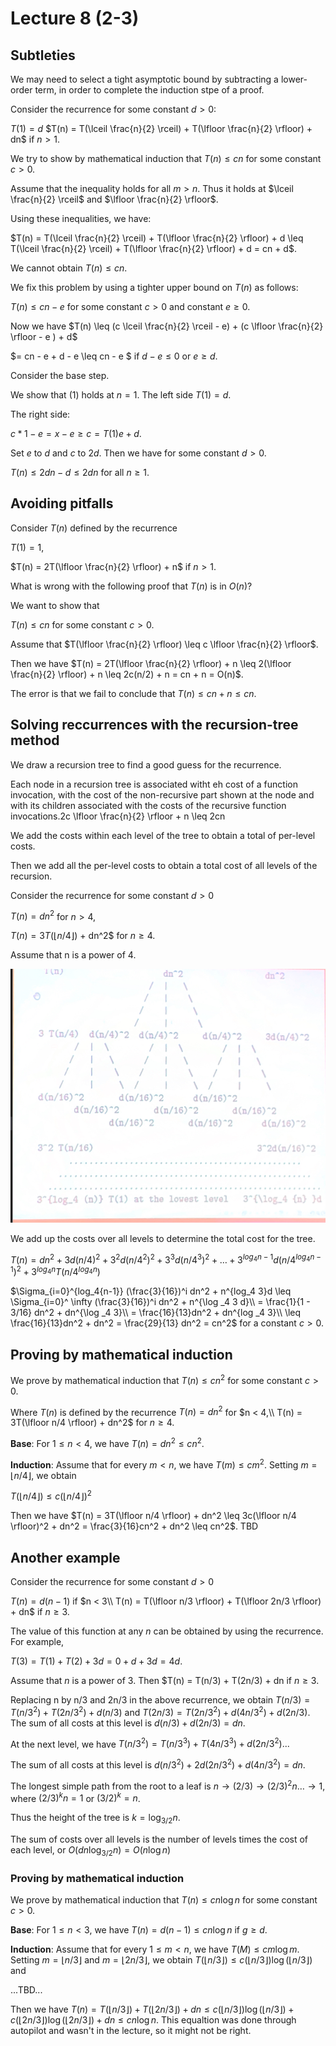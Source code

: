 # Lecture 8 (2-3)

## Subtleties

We may need to select a tight asymptotic bound by subtracting a lower-order term, in order to complete the induction stpe of a proof.

Consider the recurrence for some constant $d > 0$:

$T(1) = d$
$T(n) = T(\lceil \frac{n}{2} \rceil) + T(\lfloor \frac{n}{2} \rfloor) + dn$ if $n > 1$.

We try to show by mathematical induction that $T(n) \leq cn$ for some constant $c > 0$.

Assume that the inequality holds for all $m > n$. Thus it holds at $\lceil \frac{n}{2} \rceil$ and $\lfloor \frac{n}{2} \rfloor$.

Using these inequalities, we have:

$T(n) = T(\lceil \frac{n}{2} \rceil) + T(\lfloor \frac{n}{2} \rfloor) + d \leq T(\lceil \frac{n}{2} \rceil) + T(\lfloor \frac{n}{2} \rfloor) + d = cn + d$.

We cannot obtain $T(n) \leq cn$.

We fix this problem by using a tighter upper bound on $T(n)$ as follows:

$T(n) \leq cn - e$ for some constant $c > 0$ and constant $e \geq 0$.

Now we have $T(n) \leq (c \lceil \frac{n}{2} \rceil - e) + (c \lfloor \frac{n}{2} \rfloor - e ) + d$ 

$= cn - e + d - e \leq cn - e $ if $d - e \leq 0$ or $e \geq d$.

Consider the base step.

We show that $(1)$ holds at $n = 1$. The left side $T(1) = d$.

The right side:

$c * 1 - e = x - e \geq c = T(1) e + d$.

Set $e$ to $d$ and $c$ to $2d$. Then we have for some constant $d > 0$.

$T(n) \leq 2dn - d \leq 2dn$ for all $n \geq 1$.

## Avoiding pitfalls

Consider $T(n)$ defined by the recurrence

$T(1) = 1$,

$T(n) = 2T(\lfloor \frac{n}{2} \rfloor) + n$ if $n > 1$.

What is wrong with the following proof that $T(n)$ is in $O(n)$?

We want to show that 

$T(n) \leq cn$ for some constant $c > 0$.

Assume that $T(\lfloor \frac{n}{2} \rfloor) \leq c \lfloor \frac{n}{2} \rfloor$.

Then we have $T(n) = 2T(\lfloor \frac{n}{2} \rfloor) + n \leq 2(\lfloor \frac{n}{2} \rfloor) + n \leq 2c(n/2) + n = cn + n = O(n)$.

The error is that we fail to conclude that $T(n) \leq cn + n \leq cn$.

## Solving reccurrences with the recursion-tree method

We draw a recursion tree to find a good guess for the recurrence.

Each node in a recursion tree is associated witht eh cost of a function invocation, with the cost of the non-recursive part shown at the node and with its children associated with the costs of the recursive function invocations.2c \lfloor \frac{n}{2} \rfloor + n \leq 2cn

We add the costs within each level of the tree to obtain a total of per-level costs.

Then we add all the per-level costs to obtain a total cost of all levels of the recursion.

Consider the recurrence for some constant $d > 0$

$T(n) = dn^2$ for $n > 4$,

$T(n) = 3T(\lfloor n/4 \rfloor)$ + dn^2$ for $n \geq 4$.

Assume that n is a power of 4.

![Recursion tree](sc-1.png)
 
We add up the costs over all levels to determine the total cost for the tree.

$T(n) = dn^2 + 3d(n/4)^2 + 3^2d(n/4^2)^2 + 3^3d(n/4^3)^2 + \dots + 3^{log_4 n-1} d (n/4^{log_4 n - 1})^2 + 3^{log_4n} T(n/4 ^ {log_4n})$

$\Sigma_{i=0}^{log_4{n-1}} (\frac{3}{16})^i dn^2 + n^{log_4 3}d \leq \Sigma_{i=0}^ \infty (\frac{3}{16})^i dn^2 + n^{\log _4 3 d}\\
= \frac{1}{1 - 3/16} dn^2 + dn^{\log _4 3}\\
= \frac{16}{13}dn^2 + dn^{log _4 3}\\
\leq \frac{16}{13}dn^2 + dn^2 = \frac{29}{13} dn^2 = cn^2$ for a constant $c > 0$.

## Proving by mathematical induction

We prove by mathematical induction that $T(n) \leq cn^2$ for some constant $c > 0$.

Where $T(n)$ is defined by the recurrence
$T(n) = dn^2$ for $n < 4,\\
 T(n) = 3T(\lfloor n/4 \rfloor) + dn^2$ for $n \geq 4$.

**Base**: For $1 \leq n < 4$, we have
$T(n) = dn^2 \leq cn^2$.

**Induction**: Assume that for every $m < n$, we have $T(m) \leq cm^2$. Setting $m = \lfloor n/4 \rfloor$, we obtain

$T(\lfloor n/4 \rfloor) \leq c(\lfloor n/4 \rfloor)^2$

Then we have $T(n) = 3T(\lfloor n/4 \rfloor) + dn^2 \leq 3c(\lfloor n/4 \rfloor)^2 +  dn^2 = \frac{3}{16}cn^2 + dn^2 \leq cn^2$. TBD

## Another example

Consider the recurrence for some constant $d > 0$

$T(n) = d(n-1)$ if $n < 3\\
 T(n) = T(\lfloor n/3 \rfloor) + T(\lfloor 2n/3 \rfloor) + dn$ if $n \geq 3$.

The value of this function at any $n$ can be obtained by using the recurrence. For example,

$T(3) = T(1) + T(2) + 3d = 0 + d + 3d = 4d$.

Assume that $n$ is a power of 3. Then $T(n) = T(n/3) + T(2n/3) + dn if $n \geq 3$.

Replacing n by n/3 and 2n/3 in the above recurrence, we obtain $T(n/3) = T(n/3^2) + T(2n/3^2) + d(n/3)$ and 
$T(2n/3) =  T(2n/3^2) + d(4n/3^2) + d(2n/3)$.
The sum of all costs at this level is $d(n/3) + d(2n/3) = dn$.

At the next level, we have
$T(n/3^2) = T(n/3^3) + T(4n/3^3) + d(2n/3^2)...$

The sum of all costs at this level is $d(n/3^2) + 2d(2n/3^2) + d(4n/3^2) = dn$.

The longest simple path from the root to a leaf is
$n \rightarrow (2/3) \rightarrow (2/3)^2n \dots \rightarrow 1$, 
where $(2/3)^kn =1$ or $(3/2)^k = n$.

Thus the height of the tree is $k = \log _{3/2} n$.

The sum of costs over all levels is the number of levels times the cost of each level, or $O(dn \log _{3/2} n) = O(n \log n)$

### Proving by mathematical induction

We prove by mathematical induction that $T(n) \leq cn \log n$ for some constant $c > 0$.

**Base**: For $1 \leq n < 3$, we have $T(n) = d(n-1) \leq cn \log n$ if $g \geq d$.

**Induction**: Assume that for every $1 \leq m < n$, we have
$T(M) \leq cm \log m$.
Setting $m = \lfloor n/3 \rfloor$ and $m=\lfloor 2n/3 \rfloor$, we obtain
$T(\lfloor n / 3 \rfloor) \leq c(\lfloor n/3 \rfloor) \log (\lfloor n/3 \rfloor)$ and

...TBD...

Then we have $T(n) = T(\lfloor n/3 \rfloor) + T(\lfloor 2n/3 \rfloor) + dn \leq c(\lfloor n/3 \rfloor) \log (\lfloor n/3 \rfloor) + c(\lfloor 2n/3 \rfloor) \log (\lfloor 2n/3 \rfloor) + dn \leq cn \log n$.
This equaltion was done through autopilot and wasn't in the lecture, so it might not be right.